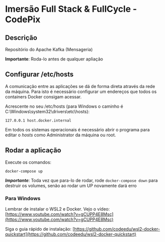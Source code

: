 # Imersão Full Stack & FullCycle - CodePix

## Descrição

Repositório do Apache Kafka (Mensageria)

**Importante**: Roda-lo antes de qualquer apliação

## Configurar /etc/hosts

A comunicação entre as aplicações se dá de forma direta através da rede da máquina.
Para isto é necessário configurar um endereços que todos os containers Docker consigam acessar.

Acrescente no seu /etc/hosts (para Windows o caminho é C:\Windows\system32\drivers\etc\hosts):
```
127.0.0.1 host.docker.internal
```
Em todos os sistemas operacionais é necessário abrir o programa para editar o *hosts* como Administrator da máquina ou root.

## Rodar a aplicação

Execute os comandos:

```
docker-compose up
```
***Importante***: Toda vez que para-lo de rodar, rode ```docker-compose down``` para destruir os volumes, senão ao rodar um UP novamente dará erro

### Para Windows 

Lembrar de instalar o WSL2 e Docker. Vejo o vídeo: [https://www.youtube.com/watch?v=gCUPP4E8Msc](https://www.youtube.com/watch?v=gCUPP4E8Msc) 

Siga o guia rápido de instalação: [https://github.com/codeedu/wsl2-docker-quickstart](https://github.com/codeedu/wsl2-docker-quickstart) 